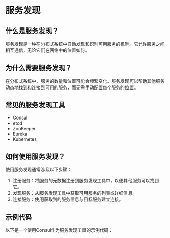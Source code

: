 # 服务发现

## 什么是服务发现？

服务发现是一种在分布式系统中自动发现和识别可用服务的机制。它允许服务之间相互通信，无论它们在网络中的位置如何。

## 为什么需要服务发现？

在分布式系统中，服务的数量和位置可能会频繁变化。服务发现可以帮助其他服务动态地找到和连接到可用的服务，而无需手动配置每个服务的位置。

## 常见的服务发现工具

- Consul
- etcd
- ZooKeeper
- Eureka
- Kubernetes

## 如何使用服务发现？

使用服务发现通常涉及以下步骤：

1. 注册服务：将服务的元数据注册到服务发现工具中，以便其他服务可以找到它。
2. 发现服务：从服务发现工具中获取可用服务的列表或详细信息。
3. 连接服务：使用获取到的服务信息与目标服务建立连接。

## 示例代码

以下是一个使用Consul作为服务发现工具的示例代码：
